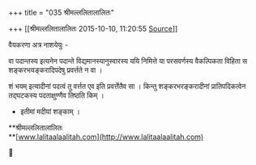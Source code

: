 +++
title = "035 श्रीमल्ललितालालितः"

+++
[[श्रीमल्ललितालालितः	2015-10-10, 11:20:55 [Source](https://groups.google.com/g/samskrita/c/f7FVJ3Feu58)]]



वैयकरणा अत्र नाशयेयुः -  

वा पदान्तस्य इत्यनेन पदान्ते विद्यमानस्यानुस्वारस्य ययि निमित्ते या परसवर्णस्य वैकल्पिकता विहिता स शङ्करभयङ्करादिपदेषु प्रवर्त्तते न वा ।  

शं भयम् इत्यादीनां पदत्वं तु वर्त्तत एव इति प्रवर्त्तेतैव सा । किन्तु शङ्करभरङ्करादीनां प्रातिपदिकत्वेन तद्घटकस्य पदताक्षुण्णैव तिष्ठति किम् ।  
- इतीमां मदीयां शङ्काम् ।  
  

  

**श्रीमल्ललितालालितः  
**[www.lalitaalaalitah.com](http://www.lalitaalaalitah.com)



